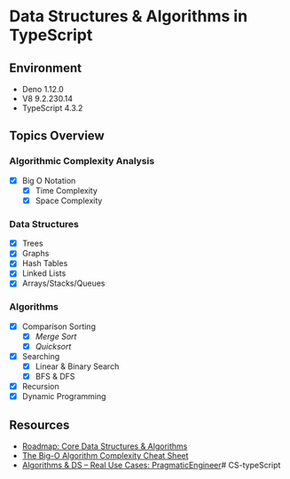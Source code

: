 # Data Structures & Algorithms in TypeScript

## Environment
- <span title="July 2021">Deno 1.12.0</span>
- V8 9.2.230.14
- TypeScript 4.3.2


## Topics Overview

### Algorithmic Complexity Analysis
- [X] Big O Notation
  - [X] Time Complexity
  - [X] Space Complexity

### Data Structures
- [X] Trees
- [X] Graphs
- [X] Hash Tables
- [X] Linked Lists
- [X] Arrays/Stacks/Queues

### Algorithms
- [X] Comparison Sorting
  - [X] *Merge Sort*
  - [X] *Quicksort*
- [X] Searching
  - [X] Linear & Binary Search
  - [X] BFS & DFS
- [X] Recursion
- [X] Dynamic Programming

## Resources
- [Roadmap: Core Data Structures & Algorithms](https://coggle.it/diagram/W5E5tqYlrXvFJPsq/t/master-the-interview-click-here-for-course-link "Course and Mindmap by Andrei Neagoie")
- [The Big-O Algorithm Complexity Cheat Sheet](https://www.bigocheatsheet.com/ "Big O Cheat Sheet")
- [Algorithms & DS – Real Use Cases: PragmaticEngineer](https://blog.pragmaticengineer.com/data-structures-and-algorithms-i-actually-used-day-to-day/)# CS-typeScript
